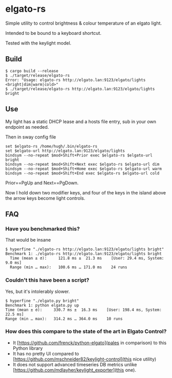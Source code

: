 # elgato-rs
Simple utility to control brightness & colour temperature of an elgato light.

Intended to be bound to a keyboard shortcut.

Tested with the keylight model.

## Build
```shell
$ cargo build --release
$ ./target/release/elgato-rs
Error: "Usage: elgato-rs http://elgato.lan:9123/elgato/lights <bright|dim|warm|cold>"
$ ./target/release/elgato-rs http://elgato.lan:9123/elgato/lights bright
```

## Use
My light has a static DHCP lease and a hosts file entry, sub in your own endpoint as needed.

Then in sway config file
```config
set $elgato-rs /home/hugh/.bin/elgato-rs
set $elgato-url http://elgato.lan:9123/elgato/lights
bindsym --no-repeat $mod+Shift+Prior exec $elgato-rs $elgato-url bright
bindsym --no-repeat $mod+Shift+Next exec $elgato-rs $elgato-url dim
bindsym --no-repeat $mod+Shift+Home exec $elgato-rs $elgato-url warm
bindsym --no-repeat $mod+Shift+End exec $elgato-rs $elgato-url cold
```

Prior==PgUp and Next==PgDown.

Now I hold down two modifier keys, and four of the keys in the island above the arrow keys become light controls.


## FAQ
### Have you benchmarked this?
That would be insane
```
$ hyperfine "./elgato-rs http://elgato.lan:9123/elgato/lights bright"
Benchmark 1: ./elgato-rs http://elgato.lan:9123/elgato/lights bright
  Time (mean ± σ):     121.8 ms ±  21.3 ms    [User: 29.4 ms, System: 9.0 ms]
  Range (min … max):   100.6 ms … 171.0 ms    24 runs
```

### Couldn't this have been a script?
Yes, but it's intolerably slower.
```
$ hyperfine "./elgato.py bright"
Benchmark 1: python elgato.py up
Time (mean ± σ):     330.7 ms ±  16.3 ms    [User: 198.4 ms, System: 22.5 ms]
Range (min … max):   314.2 ms … 364.0 ms    10 runs
```

### How does this compare to the state of the art in Elgato Control?
* It [https://github.com/frenck/python-elgato](pales in comparison) to this Python library
* It has no pretty UI compared to [https://github.com/mschneider82/keylight-control](this nice utility)
* It does not support advanced timeseries DB metrics unlike [https://github.com/mdlayher/keylight_exporter](this one).
